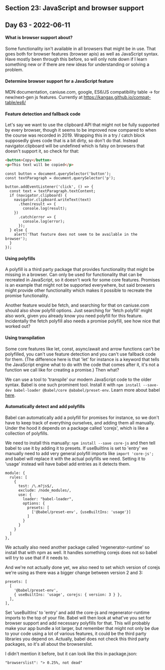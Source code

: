 ## Section 23: JavaScript and browser support

## Day 63 - 2022-06-11

#### <b>What is browser support about?</b>

Some functionality isn't available in all browsers that might be in use. That goes both for browser features (browser apis) as well as JavaScript syntax. Have mostly been through this before, so will only note down if I learn something new or if there are new ideas for understanding or solving a problem.

#### <b>Determine browser support for a JavaScript feature</b>

MDN documentation, caniuse.com, google, ES6/JS compatibility table -> for new/next-gen js features. Currently at https://kangax.github.io/compat-table/es6/

#### <b>Feature detection and fallback code</b>

Let's say we want to use the clipboard API that might not be fully supported by every browser, though it seems to be improved now compared to when the course was recorded in 2019. Wrapping this in a try / catch block supposedly gives code that is a bit dirty, so don't do that. Instead navigator.clipboard will be undefined which is falsy on browsers that doesn't support it, so check for that:

```HTML
<button>Copy</button>
<p>This text will be copied</p>
```

```JS
const button = document.querySelector('button');
const textParagraph = document.querySelector('p');

button.addEventListener('click', () => {
  const text = textParagraph.textContent;
  if (navigator.clipboard) {
    navigator.clipboard.writeText(text)
      .then(result => {
        console.log(result);
    })
      .catch(error => {
        console.log(error);
      });
  } else {
    alert('That feature does not seem to be available in the browser');
  }
});
```

#### <b>Using polyfills</b>

A polyfill is a third party package that provides functionality that might be missing in a browser. Can only be used for functionality that can be recreated in JavaScript, so it doesn't work for some core features. Promises is an example that might not be supported everywhere, but said browsers might provide other functionality which makes it possible to recreate the promise functionality.

Another feature would be fetch, and searching for that on caniuse.com should also show polyfill options. Just searching for 'fetch polyfill' might also work, given you already know you need polyfill for this feature. Incidentally the fetch polyfill also needs a promise polyfill, see how nice that worked out?

#### <b>Using transpilation</b>

Some core features like let, const, async/await and arrow functions can't be polyfilled, you can't use feature detection and you can't use fallback code for them. (The difference here is that 'let' for instance is a keyword that tells the JavaScript engine what to do with the code that comes after it, it's not a function we call like for creating a promise.) Then what?

We can use a tool to 'transpile' our modern JavaScript code to the older syntax. Babel is one such prominent tool. Install it with `npm install --save-dev babel-loader @babel/core @ababel/preset-env`. Learn more about babel [here](https://babeljs.io/docs/en/).

#### <b>Automatically detect and add polyfills</b>

Babel can automatically add a polyfill for promises for instance, so we don't have to keep track of everything ourselves, and adding them all manually. Under the hood it depends on a package called 'corejs', which is like a collection of polyfills.

We need to install this manually: `npm install --save core-js` and then tell babel to use it by adding it to presets. If useBuiltIns is set to 'entry' we manually need to add very general polyfill imports like `import 'core-js';` and babel will replace it with the actual polyfills we need. Setting it to 'usage' instead will have babel add entries as it detects them.

```JS
module: {
  rules: [
    {
      test: /\.m?js$/,
      exclude: /node_modules/,
      use: {
        loader: "babel-loader",
        options: {
          presets: [
            ['@babel/preset-env', {useBuiltIns: 'usage'}]
          ]
        }
      }
    }
  ]
},
```

We actually also need another package called 'regenerator-runtime' so install that with npm as well. It handles something corejs does not so babel will try to use that if it needs to.

And we're not actually done yet, we also need to set which version of corejs we're using as there was a bigger change between version 2 and 3:

```JS
presets: [
  [
    '@babel/preset-env',
    { useBuiltIns: 'usage', corejs: { version: 3 } },
  ],
],
```

Set 'useBuiltIns' to 'entry' and add the core-js and regenerator-runtime imports to the top of your file. Babel will then look at what've you set for browser support and add necessary polyfills for that. This will probably make your app bundle a lot larger, but remember that might not only be due to your code using a lot of various features, it could be the third party libraries you depend on. Actually, babel does not check this third party packages, so it's all about the browserslist.

I didn't mention it before, but it can look like this in package.json:

```
"browserslist": "> 0.25%, not dead"
```
